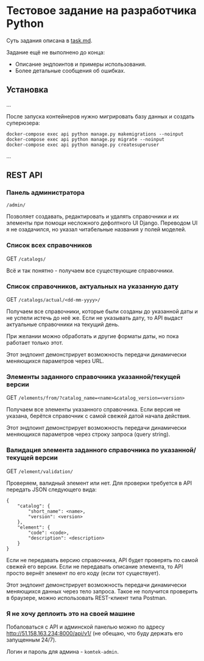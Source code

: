 # Тестовое задание на разработчика Python

Суть задания описана в [task.md](task.md).

Задание ещё не выполнено до конца:

- Описание эндпоинтов и примеры использования.
- Более детальные сообщения об ошибках.

## Установка

...

После запуска контейнеров нужно мигрировать базу данных и создать суперюзера:

```
docker-compose exec api python manage.py makemigrations --noinput
docker-compose exec api python manage.py migrate --noinput
docker-compose exec api python manage.py createsuperuser
```

...

## REST API

### Панель администратора

`/admin/`

Позволяет создавать, редактировать и удалять справочники и их элементы при помощи 
несложного дефолтного UI Django. Переводом UI я не озадачился, но указал 
читабельные названия у полей моделей.

### Список всех справочников

GET `/catalogs/`

Всё и так понятно - получаем все существующие справочники.

### Список справочников, актуальных на указанную дату

GET `/catalogs/actual/<dd-mm-yyyy>/`

Получаем все справочники, которые были созданы до указанной даты и не успели истечь 
до неё же. Если не указывать дату, то API выдаст актуальные справочники на текущий 
день. 

При желании можно обработать и другие форматы даты, но пока работает только этот.

Этот эндпоинт демонстрирует возможность передачи динамически меняющихся параметров 
через URL.

### Элементы заданного справочника указанной/текущей версии

GET `/elements/from/?catalog_name=<name>&catalog_version=<version>`

Получаем все элементы указанного справочника. Если версия не указана, берётся 
справочник с самой свежей датой начала действия.

Этот эндпоинт демонстрирует возможность передачи динамически меняющихся параметров 
через строку запроса (query string).

### Валидация элемента заданного справочника по указанной/текущей версии

GET `/element/validation/`

Проверяем, валидный элемент или нет. Для проверки требуется в API передать JSON 
следующего вида:

```
{
    "catalog": {
        "short_name": <name>,
        "version": <version>
    },
    "element": {
        "code": <code>,
        "description": <description>
    }
}
```

Если не передавать версию справочника, API будет проверять по самой свежей его версии. 
Если не передавать описание элемента, то API просто вернёт элемент по его коду (если тот существует).

Этот эндпоинт демонстрирует возможность передачи динамически меняющихся данных 
через тело запроса. Такое не получится проверить в браузере, можно использовать 
REST-клиент типа Postman.


### Я не хочу деплоить это на своей машине

Побаловаться с API и админской панелью можно по адресу 
http://51.158.163.234:8000/api/v1/ 
(не обещаю, что буду держать его запущенным 24/7).

Логин и пароль для админа - `komtek-admin`.
